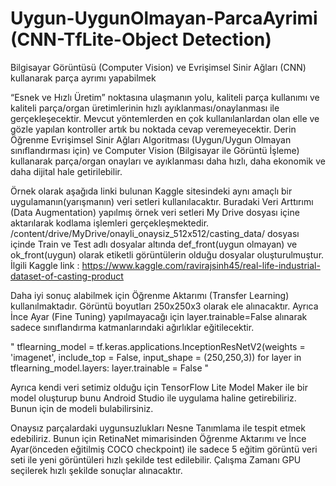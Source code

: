 # Uygun-UygunOlmayan-ParcaAyrimi (CNN-TfLite-Object Detection)

Bilgisayar Görüntüsü (Computer Vision) ve Evrişimsel Sinir Ağları (CNN) kullanarak parça ayrımı yapabilmek

“Esnek ve Hızlı Üretim” noktasına ulaşmanın yolu, kaliteli parça kullanımı ve kaliteli parça/organ üretimlerinin hızlı ayıklanması/onaylanması ile gerçekleşecektir. Mevcut yöntemlerden en çok kullanılanlardan olan elle ve gözle yapılan kontroller artık bu noktada cevap veremeyecektir.
Derin Öğrenme Evrişimsel Sinir Ağları Algoritması (Uygun/Uygun Olmayan sınıflandırması için) ve Computer Vision (Bilgisayar ile Görüntü İşleme) kullanarak parça/organ onayları ve ayıklanması daha hızlı, daha ekonomik ve daha dijital hale getirilebilir.

Örnek olarak aşağıda linki bulunan Kaggle sitesindeki aynı amaçlı bir uygulamanın(yarışmanın) veri setleri kullanılacaktır. Buradaki Veri Arttırımı (Data Augmentation) yapılmış örnek veri setleri My Drive dosyası içine aktarılarak kodlama işlemleri gerçekleşmektedir.
/content/drive/MyDrive/onayli_onaysiz_512x512/casting_data/ dosyası içinde Train ve Test adlı dosyalar altında def_front(uygun olmayan) ve ok_front(uygun) olarak etiketli görüntülerin olduğu dosyalar oluşturulmuştur.
İlgili Kaggle link : https://www.kaggle.com/ravirajsinh45/real-life-industrial-dataset-of-casting-product


Daha iyi sonuç alabilmek için Öğrenme Aktarımı (Transfer Learning) kullanılmaktadır. Görüntü boyutları 250x250x3 olarak ele alınacaktır. Ayrıca İnce Ayar (Fine Tuning) yapılmayacağı için layer.trainable=False alınarak sadece sınıflandırma katmanlarındaki ağırlıklar eğitilecektir.
 
 " tflearning_model = tf.keras.applications.InceptionResNetV2(weights = 'imagenet', include_top = False, input_shape = (250,250,3))
   for layer in tflearning_model.layers:
    layer.trainable = False "

Ayrıca kendi veri setimiz olduğu için TensorFlow Lite Model Maker ile bir model oluşturup bunu Android Studio ile uygulama haline getirebiliriz. Bunun için de modeli bulabilirsiniz.


Onaysız parçalardaki uygunsuzlukları Nesne Tanımlama ile tespit etmek edebiliriz.
Bunun için RetinaNet mimarisinden Öğrenme Aktarımı ve İnce Ayar(önceden eğitilmiş COCO checkpoint) 
ile sadece 5 eğitim görüntü veri seti ile yeni görüntüleri hızlı şekilde test edilebilir. Çalışma Zamanı GPU seçilerek hızlı şekilde sonuçlar alınacaktır.
